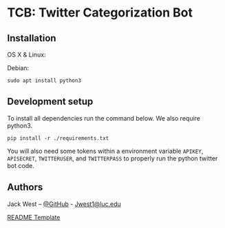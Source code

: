 # TCB: Twitter Categorization Bot




## Installation

OS X & Linux:

Debian:

```
sudo apt install python3
```



## Development setup

To install all dependencies run the command below. We also require python3. 

```
pip install -r ./requirements.txt
```

You will also need some tokens within a environment variable `APIKEY`, `APISECRET`, `TWITTERUSER`, and `TWITTERPASS` to properly run the python twitter bot code.  


## Authors

Jack West – [@GitHub](https://github.com/jweezy24) - Jwest1@luc.edu

[README Template](https://github.com/dbader/readme-template)



